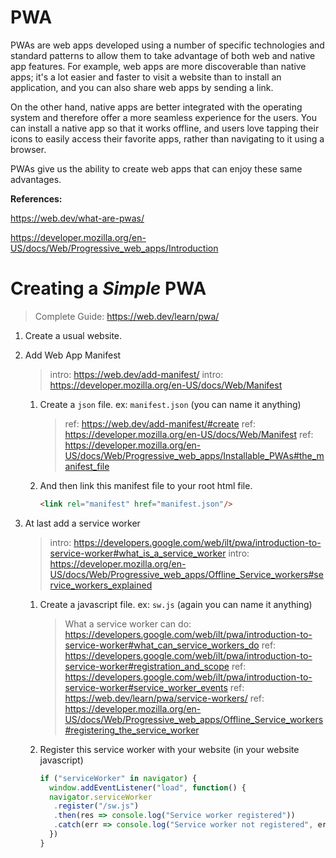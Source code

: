 # PWA

PWAs are web apps developed using a number of specific technologies and standard patterns to allow them to take advantage of both web and native app features. For example, web apps are more discoverable than native apps; it's a lot easier and faster to visit a website than to install an application, and you can also share web apps by sending a link.

On the other hand, native apps are better integrated with the operating system and therefore offer a more seamless experience for the users. You can install a native app so that it works offline, and users love tapping their icons to easily access their favorite apps, rather than navigating to it using a browser.

PWAs give us the ability to create web apps that can enjoy these same advantages.

**References:**

https://web.dev/what-are-pwas/

https://developer.mozilla.org/en-US/docs/Web/Progressive_web_apps/Introduction

# Creating a *Simple* PWA

> Complete Guide: https://web.dev/learn/pwa/

1. Create a usual website.

2. Add Web App Manifest

   > intro: https://web.dev/add-manifest/
   > intro: https://developer.mozilla.org/en-US/docs/Web/Manifest

   1. Create a `json` file. ex: `manifest.json` (you can name it anything)

      > ref: https://web.dev/add-manifest/#create
      > ref: https://developer.mozilla.org/en-US/docs/Web/Manifest
      > ref: https://developer.mozilla.org/en-US/docs/Web/Progressive_web_apps/Installable_PWAs#the_manifest_file

   2. And then link this manifest file to your root html file.

      ```html
      <link rel="manifest" href="manifest.json"/>
      ```

3. At last add a service worker

   > intro: https://developers.google.com/web/ilt/pwa/introduction-to-service-worker#what_is_a_service_worker
   > intro: https://developer.mozilla.org/en-US/docs/Web/Progressive_web_apps/Offline_Service_workers#service_workers_explained

   1. Create a javascript file. ex: `sw.js` (again you can name it anything)

      > What a service worker can do: https://developers.google.com/web/ilt/pwa/introduction-to-service-worker#what_can_service_workers_do
      > ref: https://developers.google.com/web/ilt/pwa/introduction-to-service-worker#registration_and_scope
      > ref: https://developers.google.com/web/ilt/pwa/introduction-to-service-worker#service_worker_events
      > ref: https://web.dev/learn/pwa/service-workers/
      > ref: https://developer.mozilla.org/en-US/docs/Web/Progressive_web_apps/Offline_Service_workers#registering_the_service_worker

   2. Register this service worker with your website (in your website javascript)

      ```javascript
      if ("serviceWorker" in navigator) {
        window.addEventListener("load", function() {
        navigator.serviceWorker
         .register("/sw.js")
         .then(res => console.log("Service worker registered"))
         .catch(err => console.log("Service worker not registered", err))
        })
      }
      ```

      